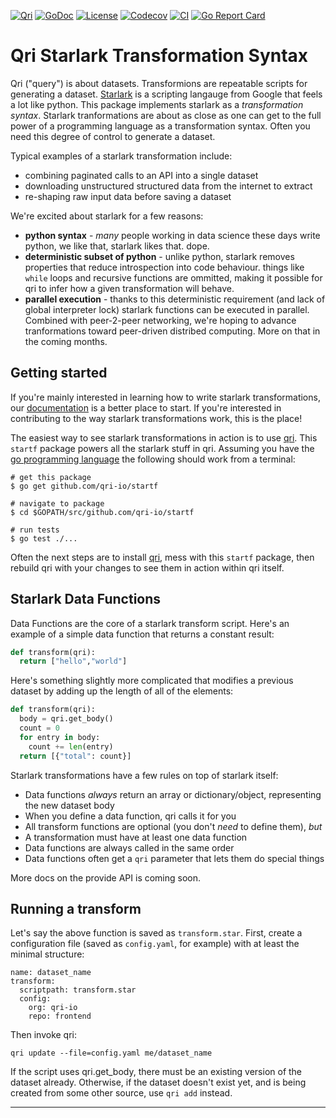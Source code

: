 [![Qri](https://img.shields.io/badge/made%20by-qri-magenta.svg?style=flat-square)](https://qri.io)
[![GoDoc](https://godoc.org/github.com/qri-io/startf?status.svg)](http://godoc.org/github.com/qri-io/startf)
[![License](https://img.shields.io/github/license/qri-io/startf.svg?style=flat-square)](./LICENSE)
[![Codecov](https://img.shields.io/codecov/c/github/qri-io/startf.svg?style=flat-square)](https://codecov.io/gh/qri-io/startf)
[![CI](https://img.shields.io/circleci/project/github/qri-io/startf.svg?style=flat-square)](https://circleci.com/gh/qri-io/startf)
[![Go Report Card](https://goreportcard.com/badge/github.com/qri-io/startf)](https://goreportcard.com/report/github.com/qri-io/startf)

# Qri Starlark Transformation Syntax

Qri ("query") is about datasets. Transformions are repeatable scripts for generating a dataset. [Starlark](https://github.com/google/starlark-go/blob/master/doc/spec.md) is a scripting langauge from Google that feels a lot like python. This package implements starlark as a _transformation syntax_. Starlark tranformations are about as close as one can get to the full power of a programming language as a transformation syntax. Often you need this degree of control to generate a dataset.

Typical examples of a starlark transformation include:
* combining paginated calls to an API into a single dataset
* downloading unstructured structured data from the internet to extract
* re-shaping raw input data before saving a dataset

We're excited about starlark for a few reasons:
* **python syntax** - _many_ people working in data science these days write python, we like that, starlark likes that. dope.
* **deterministic subset of python** - unlike python, starlark removes properties that reduce introspection into code behaviour. things like `while` loops and recursive functions are ommitted, making it possible for qri to infer how a given transformation will behave.
* **parallel execution** - thanks to this deterministic requirement (and lack of global interpreter lock) starlark functions can be executed in parallel. Combined with peer-2-peer networking, we're hoping to advance tranformations toward peer-driven distribed computing. More on that in the coming months.


## Getting started
If you're mainly interested in learning how to write starlark transformations, our [documentation](https://qri.io/docs) is a better place to start. If you're interested in contributing to the way starlark transformations work, this is the place!

The easiest way to see starlark transformations in action is to use [qri](https://github.com/qri-io/qri). This `startf` package powers all the starlark stuff in qri. Assuming you have the [go programming language](https://golang.org/) the following should work from a terminal:
```shell
# get this package
$ go get github.com/qri-io/startf

# navigate to package
$ cd $GOPATH/src/github.com/qri-io/startf

# run tests
$ go test ./...
```

Often the next steps are to install [qri](https://github.com/qri-io/qri), mess with this `startf` package, then rebuild qri with your changes to see them in action within qri itself.

## Starlark Data Functions

Data Functions are the core of a starlark transform script. Here's an example of a simple data function that returns a constant result:

```python
def transform(qri):
  return ["hello","world"]
```

Here's something slightly more complicated that modifies a previous dataset by adding up the length of all of the elements:

```python
def transform(qri):
  body = qri.get_body()
  count = 0
  for entry in body:
    count += len(entry)
  return [{"total": count}]
```

Starlark transformations have a few rules on top of starlark itself:
* Data functions *always* return an array or dictionary/object, representing the new dataset body
* When you define a data function, qri calls it for you
* All transform functions are optional (you don't _need_ to define them), _but_
* A transformation must have at least one data function
* Data functions are always called in the same order
* Data functions often get a `qri` parameter that lets them do special things

More docs on the provide API is coming soon.


## Running a transform

Let's say the above function is saved as `transform.star`. First, create a configuration file (saved as `config.yaml`, for example) with at least the minimal structure:

```
name: dataset_name
transform:
  scriptpath: transform.star
  config:
    org: qri-io
    repo: frontend
```

Then invoke qri:

```
qri update --file=config.yaml me/dataset_name
```

If the script uses qri.get_body, there must be an existing version of the dataset already. Otherwise, if the dataset doesn't exist yet, and is being created from some other source, use `qri add` instead.

** **
